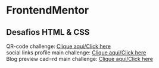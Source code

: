 # FrontendMentor

## Desafios HTML & CSS

QR-code challenge: [Clique aqui/Click here](https://venyxwell.github.io/FrontendMentor/qr-code-component-main/) <br>
social links profile main challenge: [Clique aqui/Click here](https://venyxwell.github.io/FrontendMentor/social-links-profile-main/) <br>
Blog preview cad=rd main challenge: [Clique aqui/Click here](https://venyxwell.github.io/FrontendMentor/blog-preview-card-main/) <br>
